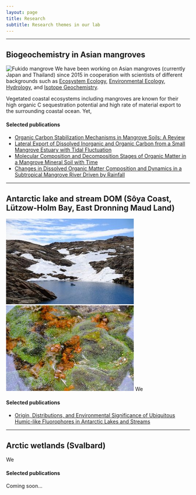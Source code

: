 ```yaml
---
layout: page
title: Research
subtitle: Research themes in our lab 
---
```

***
## Biogeochemistry in Asian mangroves
![Fukido mangrove]()
We have been working on Asian mangroves (currently Japan and Thailand) since 2015 in cooperation with scientists of different backgrounds such as [Ecosystem Ecology](https://www.green.gifu-u.ac.jp/~ohtsuka_lab/top.html), [Environmental Ecology](http://www.waseda.jp/sem-e2-lab/members.html), [Hydrology](https://hydro-takeon.jp/), and [Isotope Geochemistry](https://www.nies.go.jp/researchers-e/204664.html).

Vegetated coastal ecosystems including mangroves are known for their high organic C sequestration potential and high rate of material export to the surrounding coastal ocean.
Yet, 

#### Selected publications
* [Organic Carbon Stabilization Mechanisms in Mangrove Soils: A Review](https://doi.org/10.3390/f11090981)
* [Lateral Export of Dissolved Inorganic and Organic Carbon from a Small Mangrove Estuary with Tidal Fluctuation](https://www.mdpi.com/1999-4907/11/10/1041)
* [Molecular Composition and Decomposition Stages of Organic Matter in a Mangrove Mineral Soil with Time](https://doi.org/10.1016/j.ecss.2019.106478)
* [Changes in Dissolved Organic Matter Composition and Dynamics in a Subtropical Mangrove River Driven by Rainfall](https://doi.org/10.1016/j.ecss.2019.04.029)

***
## Antarctic lake and stream DOM (Sôya Coast, Lützow-Holm Bay, East Dronning Maud Land)
![L. Nyorai](/assets/img/DSCF6864_如来池.JPG)![Yukidori Valley moss](/assets/img/DSCF7253.JPG)
We 

#### Selected publications
* [Origin, Distributions, and Environmental Significance of Ubiquitous Humic-like Fluorophores in Antarctic Lakes and Streams](https://doi.org/10.1016/j.watres.2019.114901)

***
## Arctic wetlands (Svalbard)
We 

#### Selected publications
Coming soon...
